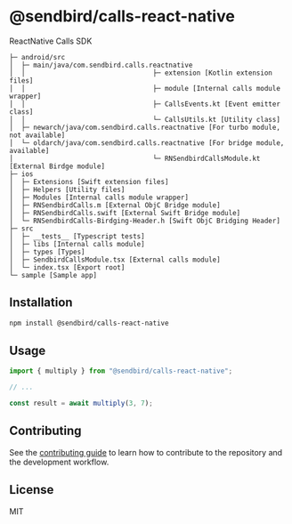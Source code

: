 # @sendbird/calls-react-native

ReactNative Calls SDK

```
├─ android/src
│  ├─ main/java/com.sendbird.calls.reactnative
│  │                                ├─ extension [Kotlin extension files]
│  │                                ├─ module [Internal calls module wrapper]
│  │                                ├─ CallsEvents.kt [Event emitter class]
│  │                                └─ CallsUtils.kt [Utility class]
│  ├─ newarch/java/com.sendbird.calls.reactnative [For turbo module, not available]
│  └─ oldarch/java/com.sendbird.calls.reactnative [For bridge module, available]
│                                   └─ RNSendbirdCallsModule.kt [External Birdge module]
├─ ios
│  ├─ Extensions [Swift extension files]
│  ├─ Helpers [Utility files]
│  ├─ Modules [Internal calls module wrapper]
│  ├─ RNSendbirdCalls.m [External ObjC Bridge module]
│  ├─ RNSendbirdCalls.swift [External Swift Bridge module]
│  └─ RNSendbirdCalls-Birdging-Header.h [Swift ObjC Bridging Header]
├─ src
│  ├─ __tests__ [Typescript tests]
│  ├─ libs [Internal calls module]
│  ├─ types [Types]
│  ├─ SendbirdCallsModule.tsx [External calls module]
│  └─ index.tsx [Export root]
└─ sample [Sample app]
```

## Installation

```sh
npm install @sendbird/calls-react-native
```

## Usage

```js
import { multiply } from "@sendbird/calls-react-native";

// ...

const result = await multiply(3, 7);
```

## Contributing

See the [contributing guide](CONTRIBUTING.md) to learn how to contribute to the repository and the development workflow.

## License

MIT
